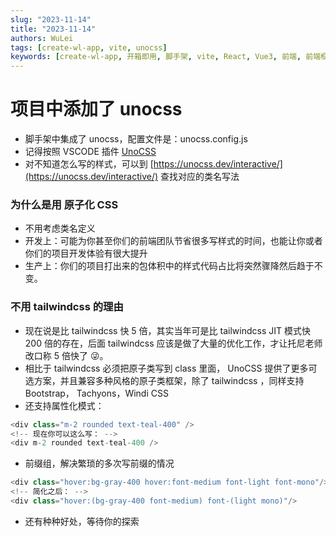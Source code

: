 ```yaml
---
slug: "2023-11-14"
title: "2023-11-14"
authors: WuLei
tags: [create-wl-app, vite, unocss]
keywords: [create-wl-app, 开箱即用, 脚手架, vite, React, Vue3, 前端, 前端框架, 前端开发, 前端开发工具]
---
```


# 项目中添加了 unocss

- 脚手架中集成了 unocss，配置文件是：unocss.config.js
- 记得按照 VSCODE 插件 [UnoCSS](https://marketplace.visualstudio.com/items?itemName=antfu.unocss)
- 对不知道怎么写的样式，可以到 [https://unocss.dev/interactive/](https://unocss.dev/interactive/) 查找对应的类名写法

### 为什么是用 原子化 CSS

- 不用考虑类名定义
- 开发上：可能为你甚至你们的前端团队节省很多写样式的时间，也能让你或者你们的项目开发体验有很大提升
- 生产上：你们的项目打出来的包体积中的样式代码占比将突然骤降然后趋于不变。

### 不用 tailwindcss 的理由

- 现在说是比 tailwindcss 快 5 倍，其实当年可是比 tailwindcss JIT 模式快 200 倍的存在，后面 tailwindcss 应该是做了大量的优化工作，才让托尼老师改口称 5 倍快了 😜。
- 相比于 tailwindcss 必须把原子类写到 class 里面， UnoCSS 提供了更多可选方案，并且兼容多种风格的原子类框架，除了 tailwindcss ，同样支持 Bootstrap， Tachyons，Windi CSS
- 还支持属性化模式：

```js
<div class="m-2 rounded text-teal-400" />
<!-- 现在你可以这么写： -->
<div m-2 rounded text-teal-400 />
```

- 前缀组，解决繁琐的多次写前缀的情况

```js
<div class="hover:bg-gray-400 hover:font-medium font-light font-mono"/>
<!-- 简化之后： -->
<div class="hover:(bg-gray-400 font-medium) font-(light mono)"/>

```

- 还有种种好处，等待你的探索
